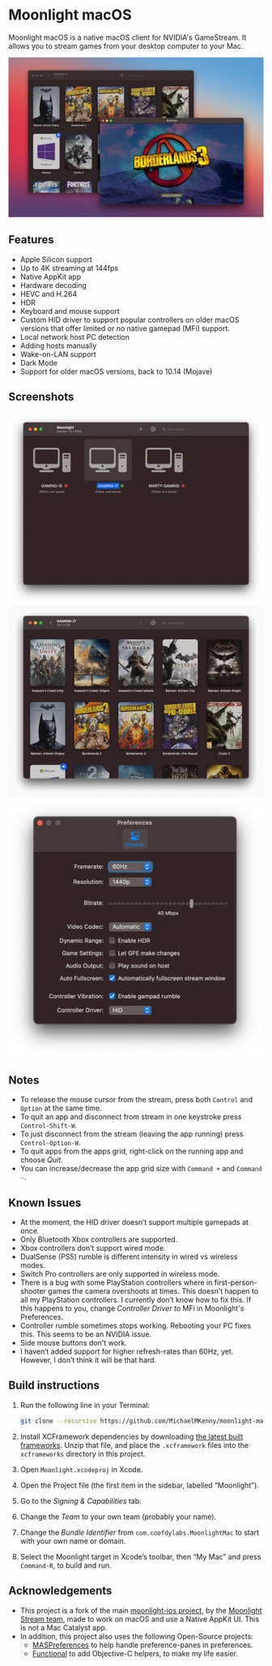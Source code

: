 # Moonlight macOS

Moonlight macOS is a native macOS client for NVIDIA's GameStream. It allows you to stream games from your desktop computer to your Mac.

![](readme-assets/images/app-list-and-game.jpg)

## Features

- Apple Silicon support
- Up to 4K streaming at 144fps
- Native AppKit app
- Hardware decoding
- HEVC and H.264
- HDR
- Keyboard and mouse support
- Custom HID driver to support popular controllers on older macOS versions that offer limited or no native gamepad (MFi) support.
- Local network host PC detection
- Adding hosts manually
- Wake-on-LAN support
- Dark Mode
- Support for older macOS versions, back to 10.14 (Mojave)

## Screenshots

<img src="readme-assets/images/host-list.png" width="600">

<img src="readme-assets/images/app-list.png" width="600">

<img src="readme-assets/images/preferences.png" width="500">

## Notes

- To release the mouse cursor from the stream, press both `Control` and `Option` at the same time.
- To quit an app and disconnect from stream in one keystroke press `Control-Shift-W`.
- To just disconnect from the stream (leaving the app running) press `Control-Option-W`.
- To quit apps from the apps grid, right-click on the running app and choose *Quit.*
- You can increase/decrease the app grid size with `Command +` and `Command -`.

## Known Issues

- At the moment, the HID driver doesn’t support multiple gamepads at once.
- Only Bluetooth Xbox controllers are supported.
- Xbox controllers don’t support wired mode.
- DualSense (PS5) rumble is different intensity in wired vs wireless modes.
- Switch Pro controllers are only supported in wireless mode.
- There is a bug with some PlayStation controllers where in first-person-shooter games the camera overshoots at times. This doesn’t happen to all my PlayStation controllers. I currently don’t know how to fix this. If this happens to you, change *Controller Driver to* MFi in Moonlight's Preferences.
- Controller rumble sometimes stops working. Rebooting your PC fixes this. This seems to be an NVIDIA issue.
- Side mouse buttons don't work.
- I haven’t added support for higher refresh-rates than 60Hz, yet. However, I don’t think it will be that hard.

## Build instructions

1. Run the following line in your Terminal:

   ```Bash
   git clone --recursive https://github.com/MichaelMKenny/moonlight-macos.git
   ```
1. Install XCFramework dependencies by downloading [the latest built frameworks](https://github.com/coofdy/moonlight-mobile-deps/releases/download/latest/moonlight-apple-xcframeworks.zip). Unzip that file, and place the `.xcframework` files into the `xcframeworks` directory in this project.

2. Open `Moonlight.xcodeproj`  in Xcode.
3. Open the Project file (the first item in the sidebar, labelled “Moonlight”).
4. Go to the *Signing & Capabilities* tab.
5. Change the *Team* to your own team (probably your name).
6. Change the *Bundle Identifier* from `com.coofdylabs.MoonlightMac`  to start with your own name or domain.
7. Select the Moonlight target in Xcode’s toolbar, then “My Mac” and press `Command-R`, to build and run.

## Acknowledgements

- This project is a fork of the main [moonlight-ios project](https://github.com/moonlight-stream/moonlight-ios), by the [Moonlight Stream team](https://github.com/moonlight-stream), made to work on macOS and use a Native AppKit UI. This is not a Mac Catalyst app.
- In addition, this project also uses the following Open-Source projects:
   - [MASPreferences](https://github.com/shpakovski/MASPreferences) to help handle preference-panes in preferences.
   - [Functional](https://github.com/leuchtetgruen/Functional.m) to add Objective-C helpers, to make my life easier.

